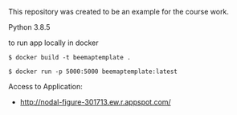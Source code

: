 This repository was created to be an example for the course work.

Python 3.8.5

to run app locally in docker

`$ docker build -t beemaptemplate .`

`$ docker run -p 5000:5000 beemaptemplate:latest`

Access to Application:
- http://nodal-figure-301713.ew.r.appspot.com/